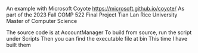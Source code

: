 An example with Microsoft Coyote
https://microsoft.github.io/coyote/
As part of the 2023 Fall COMP 522 Final Project
Tian Lan
Rice University
Master of Computer Science

The source code is at AccountManager
To build from source, run the script under Scripts
Then you can find the executable file at bin
This time I have built them
